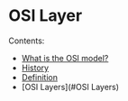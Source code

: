 # OSI Layer
Contents:
- [What is the OSI model?](#what-is-the-osi-model)
- [History](#History)
- [Definition](#Definitions)
- [OSI Layers](#OSI Layers)
